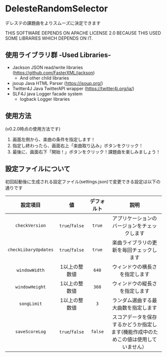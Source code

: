 # DelesteRandomSelector
デレステの課題曲をよりスムーズに決定できます

THIS SOFTWARE DEPENDS ON APACHE LICENSE 2.0 BECAUSE THIS USED SOME LIBRARIES WHICH DEPENDS ON IT.

## 使用ライブラリ群 -Used Libraries-

- Jackson JSON read/write libraries (https://github.com/FasterXML/jackson)
	- And other child libraries
- jsoup Java HTML Parser (https://jsoup.org/)
- Twitter4J Java TwitterAPI wrapper (https://twitter4j.org/ja/)
- SLF4J java Logger facade system
	- logback Logger libraries

## 使用方法
(v0.2.0時点の使用方法です)

1. 画面左側から、楽曲の条件を指定します！
2. 指定し終わったら、画面右上「楽曲取り込み」ボタンをクリック！
3. 最後に、画面右下「開始！」ボタンをクリック！課題曲を楽しみましょう！

## 設定ファイルについて

初回起動後に生成される設定ファイル(settings.json)で変更できる設定は以下の通りです

|設定項目|値|デフォルト|説明|
|:--:|:--:|:--:|:--:|
|`checkVersion`|`true`/`false`|`true`|アプリケーションのバージョンをチェックします|
|`checkLibaryUpdates`|`true`/`false`|`true`|楽曲ライブラリの更新を毎回チェックします|
|`windowWidth`|1以上の整数値|`640`|ウィンドウの横長さを指定します|
|`windowHeight`|1以上の整数値|`360`|ウィンドウの縦長さを指定します|
|`songLimit`|1以上の整数値|`3`|ランダム選曲する最大曲数を指定します|
|`saveScoreLog`|`true`/`false`|`false`|スコアデータを保存するかどうか指定します(機能作成中のためこの値は使用していません）